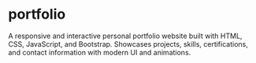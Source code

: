 # portfolio
A responsive and interactive personal portfolio website built with HTML, CSS, JavaScript, and Bootstrap. Showcases projects, skills, certifications, and contact information with modern UI and animations.
